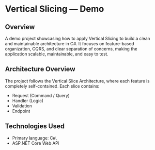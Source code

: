 <h1>Vertical Slicing — Demo</h1>
      <h2>Overview</h2>
      <p>
        A demo project showcasing how to apply Vertical Slicing to build a clean and maintainable architecture in C#.
It focuses on feature-based organization, CQRS, and clear separation of concerns, making the application scalable, maintainable, and easy to test.
      </p>
      <h2>Architecture Overview</h2>
      <p>
        The project follows the Vertical Slice Architecture, where each feature is completely self-contained. Each slice contains:
        <ul>
          <li>Request (Command / Query)</li>
          <li>Handler (Logic)</li>
          <li>Validation</li>
          <li>Endpoint</li>
        </ul>
      </p>
      <h2>Technologies Used</h2>
      <p>
        <ul>
          <li>Primary language: C#.</li>
          <li>ASP.NET Core Web API</li>
        </ul>
      </p>
